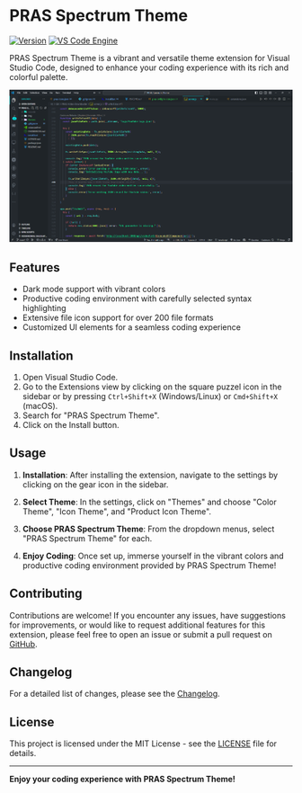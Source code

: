 # PRAS Spectrum Theme

[![Version](https://img.shields.io/badge/VERSION-v0.3.0-green?style=for-the-badge)](https://marketplace.visualstudio.com/items?itemName=PRASSamin.pras-spectrum-theme)
[![VS Code Engine](https://img.shields.io/badge/VS%20Code%20Engine-1.86.0%2B-red?style=for-the-badge)](https://code.visualstudio.com/)


PRAS Spectrum Theme is a vibrant and versatile theme extension for Visual Studio Code, designed to enhance your coding experience with its rich and colorful palette.

![Theme Preview](https://github.com/PRASSamin/PRAS-Spectrum-Theme/blob/main/img/preview-v0.3.0.png?raw=true)


## Features

- Dark mode support with vibrant colors
- Productive coding environment with carefully selected syntax highlighting
- Extensive file icon support for over 200 file formats
- Customized UI elements for a seamless coding experience


## Installation

1. Open Visual Studio Code.
2. Go to the Extensions view by clicking on the square puzzel icon in the sidebar or by pressing `Ctrl+Shift+X` (Windows/Linux) or `Cmd+Shift+X` (macOS).
3. Search for "PRAS Spectrum Theme".
4. Click on the Install button.


## Usage

1. **Installation**: After installing the extension, navigate to the settings by clicking on the gear icon in the sidebar.

2. **Select Theme**: In the settings, click on "Themes" and choose "Color Theme", "Icon Theme", and "Product Icon Theme".

3. **Choose PRAS Spectrum Theme**: From the dropdown menus, select "PRAS Spectrum Theme" for each.

4. **Enjoy Coding**: Once set up, immerse yourself in the vibrant colors and productive coding environment provided by PRAS Spectrum Theme!


## Contributing

Contributions are welcome! If you encounter any issues, have suggestions for improvements, or would like to request additional features for this extension, please feel free to open an issue or submit a pull request on [GitHub](https://github.com/PRASSamin/PRAS-Spectrum-Theme.git).


## Changelog

For a detailed list of changes, please see the [Changelog](CHANGELOG).



## License

This project is licensed under the MIT License - see the [LICENSE](LICENSE) file for details.

---

**Enjoy your coding experience with PRAS Spectrum Theme!**

